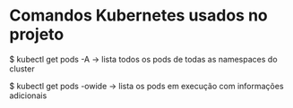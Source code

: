# Comandos Kubernetes usados no projeto

$ kubectl get pods -A -> lista todos os pods de todas as namespaces do cluster

$ kubectl get pods -owide -> lista os pods em execução com informações adicionais